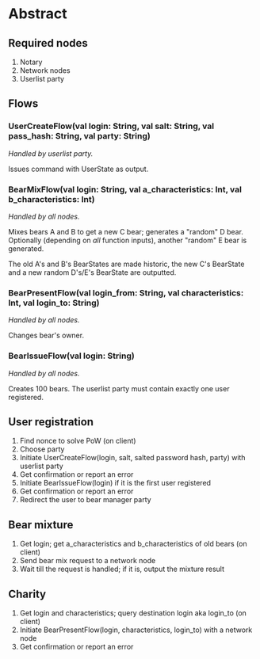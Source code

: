 # Abstract


## Required nodes

1. Notary
2. Network nodes
3. Userlist party

## Flows

### UserCreateFlow(val login: String, val salt: String, val pass_hash: String, val party: String)

*Handled by userlist party.*

Issues command with UserState as output.


### BearMixFlow(val login: String, val a_characteristics: Int, val b_characteristics: Int)

*Handled by all nodes.*

Mixes bears A and B to get a new C bear; generates a "random" D bear. Optionally (depending on *all* function inputs), another "random" E bear is generated.

The old A's and B's BearStates are made historic, the new C's BearState and a new random D's/E's BearState are outputted.


### BearPresentFlow(val login_from: String, val characteristics: Int, val login_to: String)

*Handled by all nodes.*

Changes bear's owner.


### BearIssueFlow(val login: String)

*Handled by all nodes.*

Creates 100 bears. The userlist party must contain exactly one user registered.


## User registration

1. Find nonce to solve PoW (on client)
2. Choose party
3. Initiate UserCreateFlow(login, salt, salted password hash, party) with userlist party
4. Get confirmation or report an error
5. Initiate BearIssueFlow(login) if it is the first user registered
6. Get confirmation or report an error
7. Redirect the user to bear manager party

## Bear mixture

1. Get login; get a_characteristics and b_characteristics of old bears (on client)
3. Send bear mix request to a network node
4. Wait till the request is handled; if it is, output the mixture result

## Charity

1. Get login and characteristics; query destination login aka login_to (on client)
2. Initiate BearPresentFlow(login, characteristics, login_to) with a network node
3. Get confirmation or report an error
